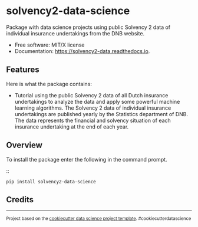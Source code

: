 solvency2-data-science
==============================

Package with data science projects using public Solvency 2 data of individual insurance undertakings from the DNB website. 

* Free software: MIT/X license
* Documentation: https://solvency2-data.readthedocs.io.

Features
--------

Here is what the package contains:

- Tutorial using the public Solvency 2 data of all Dutch insurance undertakings to analyze the data and apply some powerful machine learning algorithms. The Solvency 2 data of individual insurance undertakings are published yearly by the Statistics department of DNB. The data represents the financial and solvency situation of each insurance undertaking at the end of each year.


Overview
--------

To install the package enter the following in the command prompt.

::

    pip install solvency2-data-science
    

Credits
-------


--------

<p><small>Project based on the <a target="_blank" href="https://drivendata.github.io/cookiecutter-data-science/">cookiecutter data science project template</a>. #cookiecutterdatascience</small></p>
